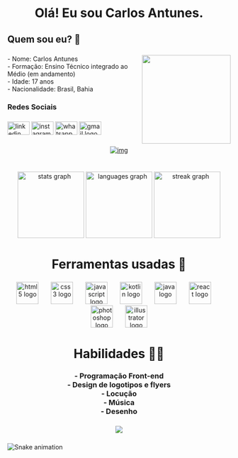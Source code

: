 <h1 align="center">Olá! Eu sou Carlos Antunes.</h1>

###

<h2 align="left">Quem sou eu? 🤔</h2>

###

<img align="right" height="200" src="https://avatars.githubusercontent.com/u/131898555?v=4"  />

###

<p align="left">- Nome: Carlos Antunes<br>- Formação: Ensino Técnico integrado ao Médio (em andamento)<br>- Idade: 17 anos<br>- Nacionalidade: Brasil, Bahia</p>

###

<h3 align="left">Redes Sociais</h3>

###

<div align="left">
  <img src="https://raw.githubusercontent.com/maurodesouza/profile-readme-generator/master/src/assets/icons/social/linkedin/default.svg" width="50" height="30" alt="linkedin logo"  />
  <img src="https://raw.githubusercontent.com/maurodesouza/profile-readme-generator/master/src/assets/icons/social/instagram/default.svg" width="50" height="30" alt="instagram logo"  />
  <img src="https://raw.githubusercontent.com/maurodesouza/profile-readme-generator/master/src/assets/icons/social/whatsapp/default.svg" width="50" height="30" alt="whatsapp logo"  />
  <img src="https://raw.githubusercontent.com/maurodesouza/profile-readme-generator/master/src/assets/icons/social/gmail/default.svg" width="50" height="30" alt="gmail logo"  />
</div>

###

<div align="center">
  <a href="https://open.spotify.com/user/31735cp4zttfpt6wqwopxbxpe3me">
    <img alt="img" src="https://spotify-recently-played-readme.vercel.app/api?user=31735cp4zttfpt6wqwopxbxpe3me">
  </a>
</div>

###

<br clear="both">

<div align="center">
  <img src="https://github-readme-stats.vercel.app/api?username=carlusnz-dev&hide_title=false&hide_rank=false&show_icons=true&include_all_commits=true&count_private=false&disable_animations=false&theme=dark&locale=pt-br&hide_border=false&order=1" height="150" alt="stats graph"  />
  <img src="https://github-readme-stats.vercel.app/api/top-langs?username=carlusnz-dev&locale=pt-br&hide_title=false&layout=compact&card_width=320&langs_count=3&theme=dark&hide_border=true&order=2" height="150" alt="languages graph"  />
  <img src="https://streak-stats.demolab.com?user=carlusnz-dev&locale=pt-br&mode=weekly&theme=dark&hide_border=false&border_radius=5&order=3" height="150" alt="streak graph"  />
</div>

###

<h1 align="center">Ferramentas usadas 🔧</h1>

###

<div align="center">
  <img src="https://cdn.jsdelivr.net/gh/devicons/devicon/icons/html5/html5-original.svg" height="50" alt="html5 logo"  />
  <img width="20" />
  <img src="https://cdn.jsdelivr.net/gh/devicons/devicon/icons/css3/css3-original.svg" height="50" alt="css3 logo"  />
  <img width="20" />
  <img src="https://cdn.jsdelivr.net/gh/devicons/devicon/icons/javascript/javascript-original.svg" height="50" alt="javascript logo"  />
  <img width="20" />
  <img src="https://cdn.jsdelivr.net/gh/devicons/devicon/icons/kotlin/kotlin-original.svg" height="50" alt="kotlin logo"  />
  <img width="20" />
  <img src="https://cdn.jsdelivr.net/gh/devicons/devicon/icons/java/java-original.svg" height="50" alt="java logo"  />
  <img width="20" />
  <img src="https://cdn.jsdelivr.net/gh/devicons/devicon/icons/react/react-original.svg" height="50" alt="react logo"  />
  <img width="20" />
  <img src="https://cdn.jsdelivr.net/gh/devicons/devicon/icons/photoshop/photoshop-plain.svg" height="50" alt="photoshop logo"  />
  <img width="20" />
  <img src="https://cdn.jsdelivr.net/gh/devicons/devicon/icons/illustrator/illustrator-plain.svg" height="50" alt="illustrator logo"  />
</div>

###

<h1 align="center">Habilidades 👨‍🎓</h1>

###

<h3 align="center">- Programação Front-end<br>- Design de logotipos e flyers<br>- Locução<br>- Música<br>- Desenho</h3>

###

<div align="center">
  <img src="https://profile-counter.glitch.me/carlusnz-dev/count.svg?"  />
</div>

###

<img src="https://raw.githubusercontent.com/carlusnz-dev/carlusnz-dev/output/snake.svg" alt="Snake animation" />

###
